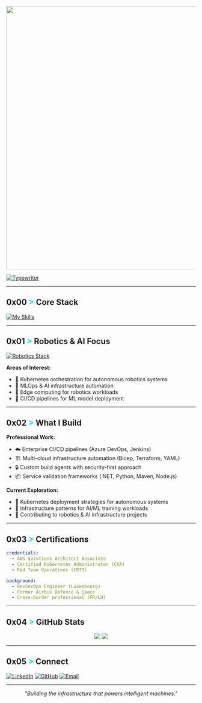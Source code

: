 <div align="center">
  <img src="https://github.com/erwan923/erwan923/blob/main/images/banner.png" width="700" />
</div>

[![Typewriter](https://readme-typing-svg.herokuapp.com?font=Orbitron&size=30&duration=4000&color=00D9FF&pause=500&center=true&random=false&width=1200&lines=$+DevSecOps+Engineer+%7C+Cloud+Architecture;$+Exploring+Robotics+%26+AI+Infrastructure;$+Kubernetes+%7C+Azure+%7C+AWS)](https://git.io/typing-svg)

---

## 0x00 <span style="color: #00D9FF !important;">&gt;</span> Core Stack

[![My Skills](https://skillicons.dev/icons?i=azure,aws,gcp,kubernetes,docker,terraform,ansible,python,bash,jenkins,git,linux,nginx,redis,postgres,prometheus,grafana&perline=12)](https://skillicons.dev)

---

## 0x01 <span style="color: #00D9FF !important;">&gt;</span> Robotics & AI Focus

[![Robotics Stack](https://skillicons.dev/icons?i=ros,pytorch,tensorflow,cpp,go&perline=8)](https://skillicons.dev)

**Areas of Interest:**
- 🤖 Kubernetes orchestration for autonomous robotics systems
- 🧠 MLOps & AI infrastructure automation  
- 🚀 Edge computing for robotics workloads
- 🔧 CI/CD pipelines for ML model deployment

---

## 0x02 <span style="color: #00D9FF !important;">&gt;</span> What I Build

**Professional Work:**
- ☁️ Enterprise CI/CD pipelines (Azure DevOps, Jenkins)
- 🏗️ Multi-cloud infrastructure automation (Bicep, Terraform, YAML)
- 🔒 Custom build agents with security-first approach
- 📦 Service validation frameworks (.NET, Python, Maven, Node.js)

**Current Exploration:**
- 🤖 Kubernetes deployment strategies for autonomous systems
- 🧠 Infrastructure patterns for AI/ML training workloads
- 🔧 Contributing to robotics & AI infrastructure projects

---

## 0x03 <span style="color: #00D9FF !important;">&gt;</span> Certifications
```yaml
credentials:
  - AWS Solutions Architect Associate
  - Certified Kubernetes Administrator (CKA)
  - Red Team Operations (CRTO)

background:
  - DevSecOps Engineer (Luxembourg)
  - Former Airbus Defence & Space
  - Cross-border professional (FR/LU)
```

---

## 0x04 <span style="color: #00D9FF !important;">&gt;</span> GitHub Stats

<div align="center">
  <img src="https://github-readme-stats.vercel.app/api?username=erwan923&show_icons=true&theme=gotham&border_color=00D9FF&bg_color=0D1117&title_color=00D9FF&text_color=8B949E&icon_color=00D9FF" />
  <img src="https://github-readme-streak-stats.herokuapp.com/?user=erwan923&theme=gotham&border=00D9FF&background=0D1117&ring=00D9FF&fire=00D9FF&currStreakLabel=00D9FF" />
</div>

---

## 0x05 <span style="color: #00D9FF !important;">&gt;</span> Connect

[![LinkedIn](https://img.shields.io/badge/LinkedIn-0077B5?style=for-the-badge&logo=linkedin&logoColor=white)](https://linkedin.com/in/ton-profil)
[![GitHub](https://img.shields.io/badge/GitHub-100000?style=for-the-badge&logo=github&logoColor=white)](https://github.com/erwan923)
[![Email](https://img.shields.io/badge/Email-D14836?style=for-the-badge&logo=gmail&logoColor=white)](mailto:ton-email)

---

<p align="center">
  <i>"Building the infrastructure that powers intelligent machines."</i>
</p>
